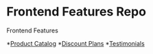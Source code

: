 # Frontend Features Repo

Frontend Features

*[Product Catalog](product_catalog.md)
*[Discount Plans](discount_plans.md)
*[Testimonials](testimonials.md)


